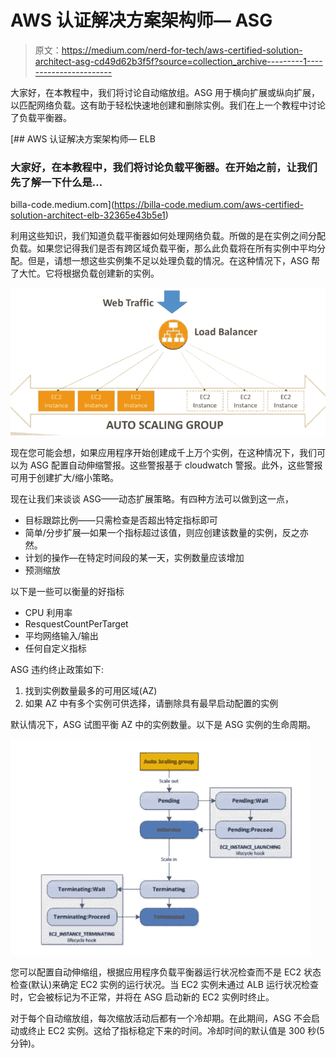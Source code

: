 # AWS 认证解决方案架构师— ASG

> 原文：<https://medium.com/nerd-for-tech/aws-certified-solution-architect-asg-cd49d62b3f5f?source=collection_archive---------1----------------------->

大家好，在本教程中，我们将讨论自动缩放组。ASG 用于横向扩展或纵向扩展，以匹配网络负载。这有助于轻松快速地创建和删除实例。我们在上一个教程中讨论了负载平衡器。

[](https://billa-code.medium.com/aws-certified-solution-architect-elb-32365e43b5e1) [## AWS 认证解决方案架构师— ELB

### 大家好，在本教程中，我们将讨论负载平衡器。在开始之前，让我们先了解一下什么是…

billa-code.medium.com](https://billa-code.medium.com/aws-certified-solution-architect-elb-32365e43b5e1) 

利用这些知识，我们知道负载平衡器如何处理网络负载。所做的是在实例之间分配负载。如果您记得我们是否有跨区域负载平衡，那么此负载将在所有实例中平均分配。但是，请想一想这些实例集不足以处理负载的情况。在这种情况下，ASG 帮了大忙。它将根据负载创建新的实例。

![](img/14eb59a8f59eacb3b62b9b2abfceb3e7.png)

现在您可能会想，如果应用程序开始创建成千上万个实例，在这种情况下，我们可以为 ASG 配置自动伸缩警报。这些警报基于 cloudwatch 警报。此外，这些警报可用于创建扩大/缩小策略。

现在让我们来谈谈 ASG——动态扩展策略。有四种方法可以做到这一点，

*   目标跟踪比例——只需检查是否超出特定指标即可
*   简单/分步扩展—如果一个指标超过该值，则应创建该数量的实例，反之亦然。
*   计划的操作—在特定时间段的某一天，实例数量应该增加
*   预测缩放

以下是一些可以衡量的好指标

*   CPU 利用率
*   ResquestCountPerTarget
*   平均网络输入/输出
*   任何自定义指标

ASG 违约终止政策如下:

1.  找到实例数量最多的可用区域(AZ)
2.  如果 AZ 中有多个实例可供选择，请删除具有最早启动配置的实例

默认情况下，ASG 试图平衡 AZ 中的实例数量。以下是 ASG 实例的生命周期。

![](img/159ae827ce0bea78eaaf9ea539c4d4a2.png)

您可以配置自动伸缩组，根据应用程序负载平衡器运行状况检查而不是 EC2 状态检查(默认)来确定 EC2 实例的运行状况。当 EC2 实例未通过 ALB 运行状况检查时，它会被标记为不正常，并将在 ASG 启动新的 EC2 实例时终止。

对于每个自动缩放组，每次缩放活动后都有一个冷却期。在此期间，ASG 不会启动或终止 EC2 实例。这给了指标稳定下来的时间。冷却时间的默认值是 300 秒(5 分钟)。